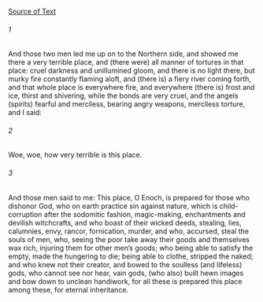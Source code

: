 [Source of Text](https://github.com/scrollmapper/bible_databases_deuterocanonical)

###### 1
And those two men led me up on to the Northern side, and showed me there a very terrible place, and (there were) all manner of tortures in that place: cruel darkness and unillumined gloom, and there is no light there, but murky fire constantly flaming aloft, and (there is) a fiery river coming forth, and that whole place is everywhere fire, and everywhere (there is) frost and ice, thirst and shivering, while the bonds are very cruel, and the angels (spirits) fearful and merciless, bearing angry weapons, merciless torture, and I said:

###### 2
Woe, woe, how very terrible is this place.

###### 3
And those men said to me: This place, O Enoch, is prepared for those who dishonor God, who on earth practice sin against nature, which is child-corruption after the sodomitic fashion, magic-making, enchantments and devilish witchcrafts, and who boast of their wicked deeds, stealing, lies, calumnies, envy, rancor, fornication, murder, and who, accursed, steal the souls of men, who, seeing the poor take away their goods and themselves wax rich, injuring them for other men’s goods; who being able to satisfy the empty, made the hungering to die; being able to clothe, stripped the naked; and who knew not their creator, and bowed to the soulless (and lifeless) gods, who cannot see nor hear, vain gods, (who also) built hewn images and bow down to unclean handiwork, for all these is prepared this place among these, for eternal inheritance.